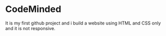 # CodeMinded
It is my first github project and i build a website using HTML and CSS only and it is not responsive.
